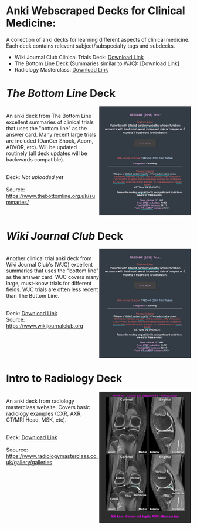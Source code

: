 # Anki Webscraped Decks for Clinical Medicine:
A collection of anki decks for learning different aspects of clinical medicine. Each deck contains relevent subject/subspecialty tags and subdecks.<br>

- Wiki Journal Club Clinical Trials Deck: [Download Link](https://github.com/cole-khamnei/anki_webscraping/raw/main/anki_packages/WJC_clinical_trials.apkg)
- The Bottom Line Deck (Summaries similar to WJC): [Download Link]
- Radiology Masterclass: [Download Link](https://github.com/cole-khamnei/anki_webscraping/raw/main/anki_packages/radiology_images.apkg)

# <i>The Bottom Line</i> Deck
<img align="right" src="resources/WJC_example_image.png" alt="drawing" width="250"/>
<br> An anki deck from The Bottom Line excellent summaries of clinical trials that uses the "bottom line" as the answer card. Many recent large trials are included (DanGer Shock, Acorn, ADVOR, etc). Will be updated routinely (all deck updates will be backwards compatible). <br><br>

Deck: <i>  Not uploaded yet </i>
<br><br>
Source:  https://www.thebottomline.org.uk/summaries/
<br clear="right"/>

# <i>Wiki Journal Club</i> Deck
<img align="right" src="resources/WJC_example_image.png" alt="drawing" width="250"/>
<br> Another clinical trial anki deck from Wiki Journal Club's (WJC) excellent summaries that uses the "bottom line" as the answer card. WJC covers many large, must-know trials for different fields. WJC trials are often less recent than The Bottom Line. <br><br>

Deck:  [Download Link](https://github.com/cole-khamnei/anki_webscraping/raw/main/anki_packages/WJC_clinical_trials.apkg)
<br>
Source:  https://www.wikijournalclub.org
<br clear="right"/>

# Intro to Radiology Deck
<img align="right" src="resources/radiology_example.png" alt="drawing" width="250"/>
<br> An anki deck from radiology masterclass website. Covers basic radiology examples (CXR, AXR, CT/MRI Head, MSK, etc).
<br>
<br>

Deck:  [Download Link](https://github.com/cole-khamnei/anki_webscraping/raw/main/anki_packages/radiology_images.apkg)
<br><br>
Soource:  https://www.radiologymasterclass.co.uk/gallery/galleries
<br clear="right"/>
